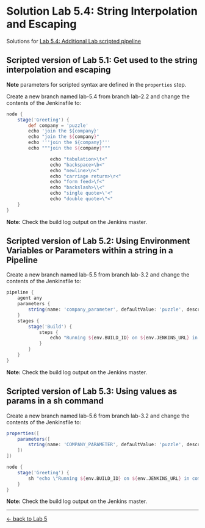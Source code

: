 Solution Lab 5.4: String Interpolation and Escaping
===================================================

Solutions for [Lab 5.4: Additional Lab scripted pipeline](../05_string_interpolation_quoting_escaping.md#lab-54-additional-lab-scripted-pipeline)

Scripted version of Lab 5.1: Get used to the string interpolation and escaping
------------------------------------------------------------------------------

**Note** parameters for scripted syntax are defined in the ``properties`` step.

Create a new branch named lab-5.4 from branch lab-2.2 and change the contents of the Jenkinsfile to:

```groovy
node {
    stage('Greeting') {
        def company = 'puzzle'
        echo 'join the ${company}'
        echo "join the ${company}"
        echo '''join the ${company}'''
        echo """join the ${company}"""

				echo "tabulation>\t<"
				echo "backspace>\b<"
				echo "newline>\n<"
				echo "carriage return>\r<"
				echo "form feed>\f<"
				echo "backslash>\\<"
				echo "single quote>\'<"
				echo "double quote>\"<"
    }
}
```
**Note:** Check the build log output on the Jenkins master.

Scripted version of Lab 5.2: Using Environment Variables or Parameters within a string in a Pipeline
----------------------------------------------------------------------------------------------------

Create a new branch named lab-5.5 from branch lab-3.2 and change the contents of the Jenkinsfile to:

```groovy
pipeline {
    agent any
    parameters {
        string(name: 'company_parameter', defaultValue: 'puzzle', description: 'The company the pipeline runs in')
    }
    stages {
        stage('Build') {
            steps {
                echo "Running ${env.BUILD_ID} on ${env.JENKINS_URL} in company ${params.company_parameter}"
            }
        }
    }
}
```
**Note:** Check the build log output on the Jenkins master.

Scripted version of Lab 5.3: Using values as params in a sh command
-------------------------------------------------------------------

Create a new branch named lab-5.6 from branch lab-3.2 and change the contents of the Jenkinsfile to:

```groovy
properties([
    parameters([
        string(name: 'COMPANY_PARAMETER', defaultValue: 'puzzle', description: 'The company the pipeline runs in')
    ])
])

node {
    stage('Greeting') {
        sh "echo \"Running ${env.BUILD_ID} on ${env.JENKINS_URL} in company ${params.COMPANY_PARAMETER}\""
    }
}
```
**Note:** Check the build log output on the Jenkins master.

---

[← back to Lab 5](../05_string_interpolation_quoting_escaping.md)
